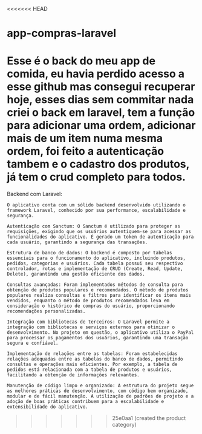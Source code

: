 <<<<<<< HEAD
# app-compras-laravel

Esse é o back do meu app de comida, eu havia perdido acesso a esse github mas consegui recuperar hoje, esses dias sem commitar nada criei o back em laravel, tem a função para adicionar uma ordem, adicionar mais de um item numa mesma ordem, foi feito a autenticação tambem e o cadastro dos produtos, já tem o crud completo para todos.
=======
Backend com Laravel:

    O aplicativo conta com um sólido backend desenvolvido utilizando o framework Laravel, conhecido por sua performance, escalabilidade e segurança.

    Autenticação com Sanctum: O Sanctum é utilizado para proteger as requisições, exigindo que os usuários autentiquem-se para acessar as funcionalidades do aplicativo. É gerado um token de autenticação para cada usuário, garantindo a segurança das transações.

    Estrutura de banco de dados: O backend é composto por tabelas essenciais para o funcionamento do aplicativo, incluindo produtos, pedidos, categorias e usuários. Cada tabela possui seu respectivo controlador, rotas e implementação de CRUD (Create, Read, Update, Delete), garantindo uma gestão eficiente dos dados.

    Consultas avançadas: Foram implementados métodos de consulta para obtenção de produtos populares e recomendados. O método de produtos populares realiza consultas e filtros para identificar os itens mais vendidos, enquanto o método de produtos recomendados leva em consideração o histórico de compras do usuário, proporcionando recomendações personalizadas.

    Integração com bibliotecas de terceiros: O Laravel permite a integração com bibliotecas e serviços externos para otimizar o desenvolvimento. No projeto em questão, o aplicativo utiliza o PayPal para processar os pagamentos dos usuários, garantindo uma transação segura e confiável.

    Implementação de relações entre as tabelas: Foram estabelecidas relações adequadas entre as tabelas do banco de dados, permitindo consultas e operações mais eficientes. Por exemplo, a tabela de pedidos está relacionada com a tabela de produtos e usuários, facilitando a obtenção de informações relevantes.

    Manutenção de código limpo e organizado: A estrutura do projeto segue as melhores práticas de desenvolvimento, com código bem organizado, modular e de fácil manutenção. A utilização de padrões de projeto e a adoção de boas práticas contribuem para a escalabilidade e extensibilidade do aplicativo.
>>>>>>> 25e0aa1 (created the product category)
